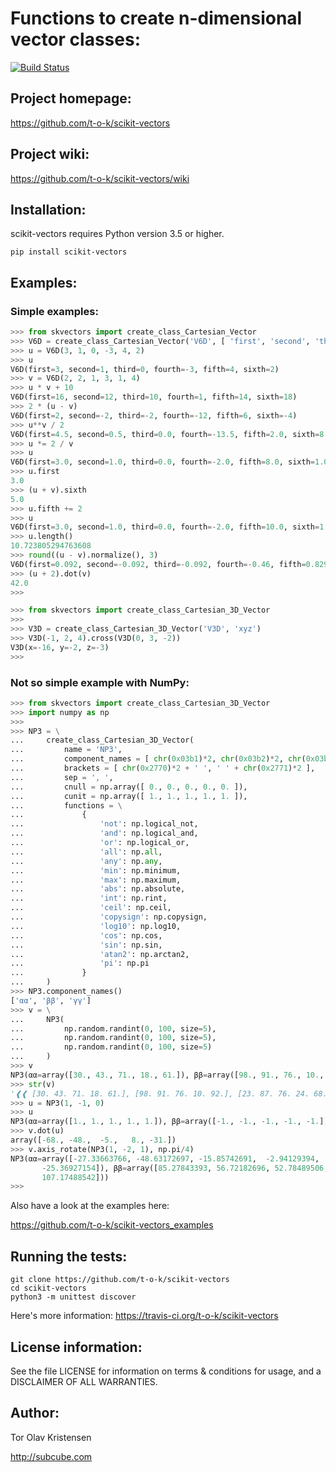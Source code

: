 # Functions to create n-dimensional vector classes:

[![Build Status](https://travis-ci.org/t-o-k/scikit-vectors.svg?branch=master)](https://travis-ci.org/t-o-k/scikit-vectors)

## Project homepage:

https://github.com/t-o-k/scikit-vectors

## Project wiki:

https://github.com/t-o-k/scikit-vectors/wiki

## Installation:

scikit-vectors requires Python version 3.5 or higher.

```shell
pip install scikit-vectors
```

## Examples:

### Simple examples:

```python
>>> from skvectors import create_class_Cartesian_Vector
>>> V6D = create_class_Cartesian_Vector('V6D', [ 'first', 'second', 'third', 'fourth', 'fifth', 'sixth' ])
>>> u = V6D(3, 1, 0, -3, 4, 2)
>>> u
V6D(first=3, second=1, third=0, fourth=-3, fifth=4, sixth=2)
>>> v = V6D(2, 2, 1, 3, 1, 4)
>>> u * v + 10
V6D(first=16, second=12, third=10, fourth=1, fifth=14, sixth=18)
>>> 2 * (u - v)
V6D(first=2, second=-2, third=-2, fourth=-12, fifth=6, sixth=-4)
>>> u**v / 2
V6D(first=4.5, second=0.5, third=0.0, fourth=-13.5, fifth=2.0, sixth=8.0)
>>> u *= 2 / v
>>> u
V6D(first=3.0, second=1.0, third=0.0, fourth=-2.0, fifth=8.0, sixth=1.0)
>>> u.first
3.0
>>> (u + v).sixth
5.0
>>> u.fifth += 2
>>> u
V6D(first=3.0, second=1.0, third=0.0, fourth=-2.0, fifth=10.0, sixth=1.0)
>>> u.length()
10.723805294763608
>>> round((u - v).normalize(), 3)
V6D(first=0.092, second=-0.092, third=-0.092, fourth=-0.46, fifth=0.829, sixth=-0.276)
>>> (u + 2).dot(v)
42.0
>>> 
```

```python
>>> from skvectors import create_class_Cartesian_3D_Vector
>>> 
>>> V3D = create_class_Cartesian_3D_Vector('V3D', 'xyz')
>>> V3D(-1, 2, 4).cross(V3D(0, 3, -2))
V3D(x=-16, y=-2, z=-3)
>>> 
```

### Not so simple example with NumPy:

```python
>>> from skvectors import create_class_Cartesian_3D_Vector
>>> import numpy as np
>>> 
>>> NP3 = \
...     create_class_Cartesian_3D_Vector(
...         name = 'NP3',
...         component_names = [ chr(0x03b1)*2, chr(0x03b2)*2, chr(0x03b3)*2 ],
...         brackets = [ chr(0x2770)*2 + ' ', ' ' + chr(0x2771)*2 ],
...         sep = ', ',
...         cnull = np.array([ 0., 0., 0., 0., 0. ]),
...         cunit = np.array([ 1., 1., 1., 1., 1. ]),
...         functions = \
...             {
...                 'not': np.logical_not,
...                 'and': np.logical_and,
...                 'or': np.logical_or,
...                 'all': np.all,
...                 'any': np.any,
...                 'min': np.minimum,
...                 'max': np.maximum,
...                 'abs': np.absolute,
...                 'int': np.rint,
...                 'ceil': np.ceil,
...                 'copysign': np.copysign,
...                 'log10': np.log10,
...                 'cos': np.cos,
...                 'sin': np.sin,
...                 'atan2': np.arctan2,
...                 'pi': np.pi
...             }
...     )
>>> NP3.component_names()
['αα', 'ββ', 'γγ']
>>> v = \
...     NP3(
...         np.random.randint(0, 100, size=5),
...         np.random.randint(0, 100, size=5),
...         np.random.randint(0, 100, size=5)
...     )
>>> v
NP3(αα=array([30., 43., 71., 18., 61.]), ββ=array([98., 91., 76., 10., 92.]), γγ=array([23., 87., 76., 24., 68.]))
>>> str(v)
'❰❰ [30. 43. 71. 18. 61.], [98. 91. 76. 10. 92.], [23. 87. 76. 24. 68.] ❱❱'
>>> u = NP3(1, -1, 0)
>>> u
NP3(αα=array([1., 1., 1., 1., 1.]), ββ=array([-1., -1., -1., -1., -1.]), γγ=array([0., 0., 0., 0., 0.]))
>>> v.dot(u)
array([-68., -48.,  -5.,   8., -31.])
>>> v.axis_rotate(NP3(1, -2, 1), np.pi/4)
NP3(αα=array([-27.33663766, -48.63172697, -15.85742691,  -2.94129394,
       -25.36927154]), ββ=array([85.27843393, 56.72182696, 52.78489506,  3.1911334 , 68.40280694]), γγ=array([ 54.89350552, 110.07538089, 116.42721703,  31.32356074,
       107.17488542]))
>>> 
```

Also have a look at the examples here:

https://github.com/t-o-k/scikit-vectors_examples

## Running the tests:

```shell
git clone https://github.com/t-o-k/scikit-vectors
cd scikit-vectors
python3 -m unittest discover
```
Here's more information:
https://travis-ci.org/t-o-k/scikit-vectors

## License information:

See the file LICENSE for information on terms & conditions for usage, and a DISCLAIMER OF ALL WARRANTIES.

## Author:

Tor Olav Kristensen

http://subcube.com
